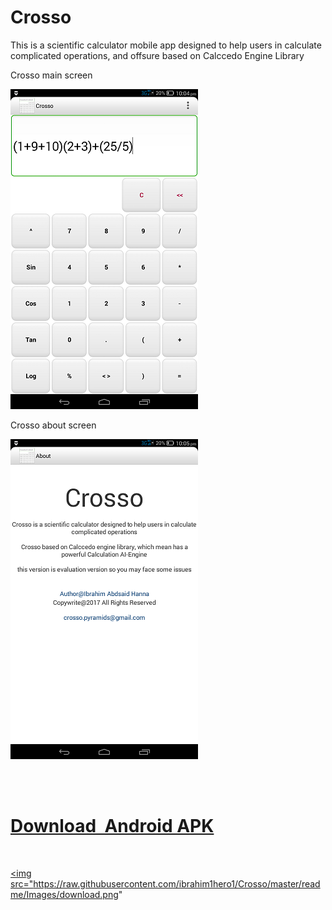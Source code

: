 # Crosso
This is a scientific calculator mobile app designed to help users in calculate complicated operations, and offsure based on Calccedo Engine Library



Crosso main screen
 
![alt tag](https://raw.githubusercontent.com/ibrahim1hero1/Crosso/master/readme/Images/crosso.png)



Crosso about screen
 
![alt tag](https://raw.githubusercontent.com/ibrahim1hero1/Crosso/master/readme/Images/aboutcrosso.png)

<br/><br/>

<a href="https://www.dropbox.com/s/wn4s44vrzy8ekf1/Crosso.apk?dl=0"><h1>Download  Android APK </h1></a>      



<a href="https://www.dropbox.com/s/wn4s44vrzy8ekf1/Crosso.apk?dl=0"><img src="https://raw.githubusercontent.com/ibrahim1hero1/Crosso/master/readme/Images/download.png" </img></a>
